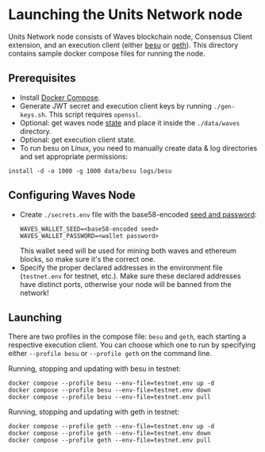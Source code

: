 # Launching the Units Network node
Units Network node consists of Waves blockchain node, Consensus Client extension, and an execution client (either [besu](https://besu.hyperledger.org) or [geth](https://geth.ethereum.org)). This directory contains sample docker compose files for running the node.

## Prerequisites
* Install [Docker Compose](https://docs.docker.com/compose/install/).
* Generate JWT secret and execution client keys by running `./gen-keys.sh`. This script requires `openssl`.
* Optional: get waves node [state](https://docs.waves.tech/en/waves-node/options-for-getting-actual-blockchain/state-downloading-and-applying) and place it inside the `./data/waves` directory.
* Optional: get execution client state.
* To run besu on Linux, you need to manually create data & log directories and set appropriate permissions:
```
install -d -o 1000 -g 1000 data/besu logs/besu
```

## Configuring Waves Node
* Create `./secrets.env` file with the base58-encoded [seed and password](https://docs.waves.tech/en/waves-node/how-to-work-with-node-wallet):
  ```
  WAVES_WALLET_SEED=<base58-encoded seed>
  WAVES_WALLET_PASSWORD=<wallet password>
  ```
  This wallet seed will be used for mining both waves and ethereum blocks, so make sure it's the correct one.
* Specify the proper declared addresses in the environment file (`testnet.env` for testnet, etc.). Make sure these declared addresses have distinct ports, otherwise your node will be banned from the network!

## Launching
There are two profiles in the compose file: `besu` and `geth`, each starting a respective execution client. You can choose which one to run by specifying either `--profile besu` or `--profile geth` on the command line.

Running, stopping and updating with besu in testnet:
```
docker compose --profile besu --env-file=testnet.env up -d
docker compose --profile besu --env-file=testnet.env down
docker compose --profile besu --env-file=testnet.env pull
```
Running, stopping and updating with geth in testnet:
```
docker compose --profile geth --env-file=testnet.env up -d
docker compose --profile geth --env-file=testnet.env down
docker compose --profile geth --env-file=testnet.env pull
```

